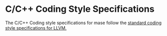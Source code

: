 # C/C++ Coding Style Specifications

The C/C++ Coding style specifications for mase follow the [standard coding style specifications for LLVM.](https://llvm.org/docs/CodingStandards.html)

